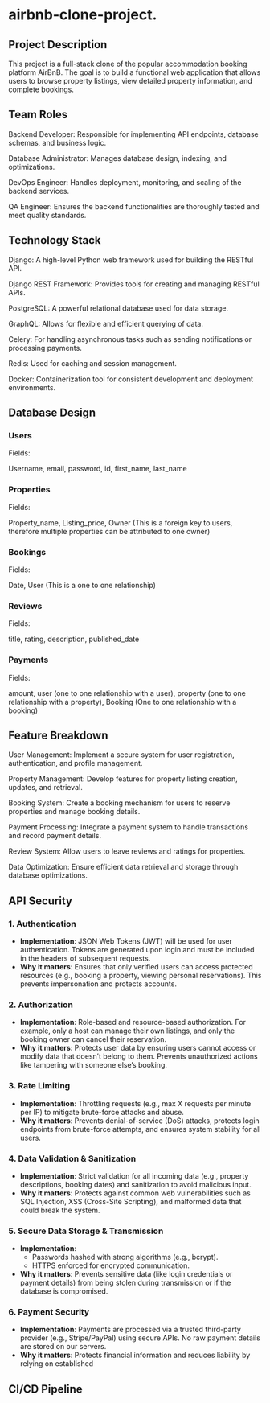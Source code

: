 # airbnb-clone-project.

## Project Description

This project is a full-stack clone of the popular accommodation booking platform AirBnB. The goal is to build a functional web application that allows users to browse property listings, view detailed property information, and complete bookings.


## Team Roles
<p>Backend Developer: Responsible for implementing API endpoints, database schemas, and business logic.</p>
<p>Database Administrator: Manages database design, indexing, and optimizations.</p>
<p>DevOps Engineer: Handles deployment, monitoring, and scaling of the backend services.</p>
<p>QA Engineer: Ensures the backend functionalities are thoroughly tested and meet quality standards.</p>

## Technology Stack
<p>Django: A high-level Python web framework used for building the RESTful API.</p>
<p>Django REST Framework: Provides tools for creating and managing RESTful APIs.</p>
<p>PostgreSQL: A powerful relational database used for data storage.</p>
<p>GraphQL: Allows for flexible and efficient querying of data.</p>
<p>Celery: For handling asynchronous tasks such as sending notifications or processing payments.</p>
<p>Redis: Used for caching and session management.</p>
<p>Docker: Containerization tool for consistent development and deployment environments.</p>

## Database Design
<h3>Users</h3>
<p>Fields:</p> <p>Username, email, password, id, first_name, last_name</p>
<h3>Properties</h3>
<p>Fields:</p> <p>Property_name, Listing_price, Owner (This is a foreign key to users, therefore multiple properties can be attributed to one owner)</p>
<h3>Bookings </h3>
<p>Fields:</p> <p>Date, User (This is a one to one relationship)</p>
<h3>Reviews</h3>
<p>Fields:</p> <p>title, rating, description, published_date</p>
<h3>Payments</h3>
<p>Fields:</p> <p>amount, user (one to one relationship with a user), property (one to one relationship with a property), Booking (One to one relationship with a booking)</p>

## Feature Breakdown
<p>User Management: Implement a secure system for user registration, authentication, and profile management.</p>
<p>Property Management: Develop features for property listing creation, updates, and retrieval.</p>
<p>Booking System: Create a booking mechanism for users to reserve properties and manage booking details.</p>
<p>Payment Processing: Integrate a payment system to handle transactions and record payment details.</p>
<p>Review System: Allow users to leave reviews and ratings for properties.</p>
<p>Data Optimization: Ensure efficient data retrieval and storage through database optimizations.</p>

## API Security

### 1. Authentication
- **Implementation**: JSON Web Tokens (JWT) will be used for user authentication. Tokens are generated upon login and must be included in the headers of subsequent requests.
- **Why it matters**: Ensures that only verified users can access protected resources (e.g., booking a property, viewing personal reservations). This prevents impersonation and protects accounts.

### 2. Authorization
- **Implementation**: Role-based and resource-based authorization. For example, only a host can manage their own listings, and only the booking owner can cancel their reservation.
- **Why it matters**: Protects user data by ensuring users cannot access or modify data that doesn’t belong to them. Prevents unauthorized actions like tampering with someone else’s booking.

### 3. Rate Limiting
- **Implementation**: Throttling requests (e.g., max X requests per minute per IP) to mitigate brute-force attacks and abuse.
- **Why it matters**: Prevents denial-of-service (DoS) attacks, protects login endpoints from brute-force attempts, and ensures system stability for all users.

### 4. Data Validation & Sanitization
- **Implementation**: Strict validation for all incoming data (e.g., property descriptions, booking dates) and sanitization to avoid malicious input.
- **Why it matters**: Protects against common web vulnerabilities such as SQL Injection, XSS (Cross-Site Scripting), and malformed data that could break the system.

### 5. Secure Data Storage & Transmission
- **Implementation**: 
  - Passwords hashed with strong algorithms (e.g., bcrypt).
  - HTTPS enforced for encrypted communication.
- **Why it matters**: Prevents sensitive data (like login credentials or payment details) from being stolen during transmission or if the database is compromised.

### 6. Payment Security
- **Implementation**: Payments are processed via a trusted third-party provider (e.g., Stripe/PayPal) using secure APIs. No raw payment details are stored on our servers.
- **Why it matters**: Protects financial information and reduces liability by relying on established


## CI/CD Pipeline

